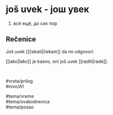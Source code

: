# još uvek - још увек

1. всё ещё, до сих пор

## Rečenice

Još uvek [[čekati|čekam]] da mi odgovori.

[[iako|Iako]] je kasno, oni još uvek [[raditi|rade]].

<br>

#vrsta/prilog  
#nivo/A1  

#tema/vreme  
#tema/svakodnevica  
#tema/posao
